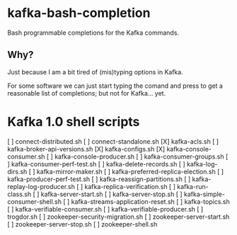 # kafka-bash-completion
Bash programmable completions for the Kafka commands.

## Why?

Just because I am a bit tired of (mis)typing options in Kafka.

For some software we can just start typing the comand and press <tab><tab> to get a reasonable list of completions; but not for Kafka... yet.

# Kafka 1.0 shell scripts
[ ] connect-distributed.sh
[ ] connect-standalone.sh
[X] kafka-acls.sh
[ ] kafka-broker-api-versions.sh
[X] kafka-configs.sh
[X] kafka-console-consumer.sh
[ ] kafka-console-producer.sh
[ ] kafka-consumer-groups.sh
[ ] kafka-consumer-perf-test.sh
[ ] kafka-delete-records.sh
[ ] kafka-log-dirs.sh
[ ] kafka-mirror-maker.sh
[ ] kafka-preferred-replica-election.sh
[ ] kafka-producer-perf-test.sh
[ ] kafka-reassign-partitions.sh
[ ] kafka-replay-log-producer.sh
[ ] kafka-replica-verification.sh
[ ] kafka-run-class.sh
[ ] kafka-server-start.sh
[ ] kafka-server-stop.sh
[ ] kafka-simple-consumer-shell.sh
[ ] kafka-streams-application-reset.sh
[ ] kafka-topics.sh
[ ] kafka-verifiable-consumer.sh
[ ] kafka-verifiable-producer.sh
[ ] trogdor.sh
[ ] zookeeper-security-migration.sh
[ ] zookeeper-server-start.sh
[ ] zookeeper-server-stop.sh
[ ] zookeeper-shell.sh
